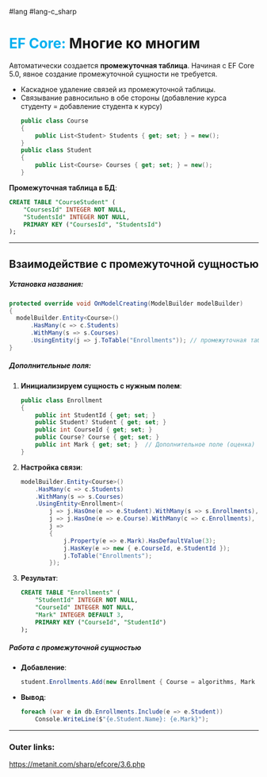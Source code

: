 #lang #lang-c_sharp 
# <font color="#00b0f0">EF Core:</font> Многие ко многим

Автоматически создается **промежуточная таблица**.
Начиная с EF Core 5.0, явное создание промежуточной сущности не требуется.  
- Каскадное удаление связей из промежуточной таблицы.
- Связывание равносильно в обе стороны (добавление курса студенту = добавление студента к курсу)
  ```csharp
  public class Course
  {
      public List<Student> Students { get; set; } = new();
  }
  public class Student
  {
      public List<Course> Courses { get; set; } = new();
  }
  ```  

**Промежуточная таблица в БД**:  
  ```sql
  CREATE TABLE "CourseStudent" (
      "CoursesId" INTEGER NOT NULL,
      "StudentsId" INTEGER NOT NULL,
      PRIMARY KEY ("CoursesId", "StudentsId")
  );
  ```

---
## Взаимодействие с промежуточной сущностью

##### **Установка названия:**
```csharp
protected override void OnModelCreating(ModelBuilder modelBuilder)
{
  modelBuilder.Entity<Course>()
	  .HasMany(c => c.Students)
	  .WithMany(s => s.Courses)
	  .UsingEntity(j => j.ToTable("Enrollments")); // промежуточная таблица
}
```  

##### **Дополнительные поля:**  
1. **Инициализируем сущность с нужным полем**:  
	```csharp
	public class Enrollment
	{
		public int StudentId { get; set; }
		public Student? Student { get; set; }
		public int CourseId { get; set; }
		public Course? Course { get; set; }
		public int Mark { get; set; }  // Дополнительное поле (оценка)
	}
	```  
2. **Настройка связи**:  
	```csharp
	modelBuilder.Entity<Course>()
		.HasMany(c => c.Students)
		.WithMany(s => s.Courses)
		.UsingEntity<Enrollment>(
			j => j.HasOne(e => e.Student).WithMany(s => s.Enrollments),
			j => j.HasOne(e => e.Course).WithMany(c => c.Enrollments),
			j => 
			{
				j.Property(e => e.Mark).HasDefaultValue(3);
				j.HasKey(e => new { e.CourseId, e.StudentId });
				j.ToTable("Enrollments");
			});
	```  
3. **Результат**:  
	  ```sql
	  CREATE TABLE "Enrollments" (
		  "StudentId" INTEGER NOT NULL,
		  "CourseId" INTEGER NOT NULL,
		  "Mark" INTEGER DEFAULT 3,
		  PRIMARY KEY ("CourseId", "StudentId")
	  );
	  ```  

##### **Работа с промежуточной сущностью**  
- **Добавление**:  
  ```csharp
  student.Enrollments.Add(new Enrollment { Course = algorithms, Mark = 5 });
  ```  
- **Вывод**:  
  ```csharp
  foreach (var e in db.Enrollments.Include(e => e.Student))
      Console.WriteLine($"{e.Student.Name}: {e.Mark}");
  ```  

---
### Outer links:
https://metanit.com/sharp/efcore/3.6.php
